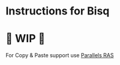 # Instructions for Bisq

# 🚧 WIP 🚧

For Copy & Paste support use [Parallels RAS](https://www.parallels.com/products/ras/download/client/)
